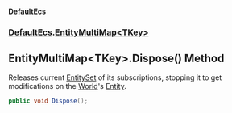 #### [DefaultEcs](index.md 'index')
### [DefaultEcs](index.md#DefaultEcs 'DefaultEcs').[EntityMultiMap&lt;TKey&gt;](EntityMultiMap_TKey_.md 'DefaultEcs.EntityMultiMap&lt;TKey&gt;')
## EntityMultiMap&lt;TKey&gt;.Dispose() Method
Releases current [EntitySet](EntitySet.md 'DefaultEcs.EntitySet') of its subscriptions, stopping it to get modifications on the [World](EntityMultiMap_TKey__World.md 'DefaultEcs.EntityMultiMap&lt;TKey&gt;.World')'s [Entity](Entity.md 'DefaultEcs.Entity').  
```csharp
public void Dispose();
```
